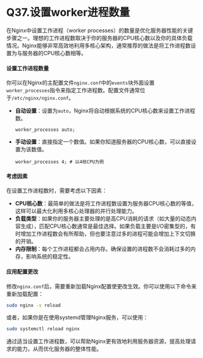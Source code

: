 # Q37.设置worker进程数量

在Nginx中设置工作进程（worker processes）的数量是优化服务器性能的关键步骤之一。理想的工作进程数取决于你的服务器的CPU核心数以及你的具体负载情况。Nginx能够非常高效地利用多核心架构，通常推荐的做法是将工作进程数设置为与服务器的CPU核心数相等。

#### 设置工作进程数量

你可以在Nginx的主配置文件`nginx.conf`中的`events`块外面设置`worker_processes`指令来指定工作进程数。配置文件通常位于`/etc/nginx/nginx.conf`。

- **自动设置**：设置为`auto`，Nginx将自动根据系统的CPU核心数来设置工作进程数。

  ```nginx
  worker_processes auto;
  ```

  

- **手动设置**：直接指定一个数值。如果你知道服务器的CPU核心数，可以直接设置为该数值。

  ```nginx
  worker_processes 4; # 以4核CPU为例
  ```

  

#### 考虑因素

在设置工作进程数时，需要考虑以下因素：

- **CPU核心数**：最简单的做法是将工作进程数设置为服务器CPU核心数的等值，这样可以最大化利用多核心处理器的并行处理能力。
- **负载类型**：如果你的服务器主要处理的是高CPU消耗的请求（如大量的动态内容生成），匹配CPU核心数通常是最佳选择。如果负载主要是I/O密集型的，有时增加工作进程数会有所帮助，但也要注意过多的进程可能会增加上下文切换的开销。
- **内存限制**：每个工作进程都会占用内存。确保设置的进程数不会消耗过多的内存，影响系统的稳定性。

#### 应用配置更改

修改`nginx.conf`后，需要重新加载Nginx配置使更改生效。你可以使用以下命令来重新加载配置：

```bash
sudo nginx -s reload
```

或者，如果你是在使用systemd管理Nginx服务，可以使用：

```bash
sudo systemctl reload nginx
```

通过适当设置工作进程数，可以帮助Nginx更有效地利用服务器资源，提高处理请求的能力，从而优化服务器的整体性能。